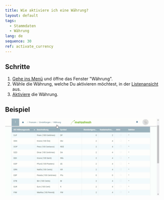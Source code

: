 ```yaml
---
title: Wie aktiviere ich eine Währung?
layout: default
tags:
  - Stammdaten
  - Währung
lang: de
sequence: 30
ref: activate_currency
---
```


## Schritte

1. [Gehe ins Menü](Menu) und öffne das Fenster "Währung".
1. Wähle die Währung, welche Du aktivieren möchtest, in der [Listenansicht](Ansichten) aus.
1. [Aktiviere](Datensatz_aktivieren) die Währung.

## Beispiel
![](assets/Waehrung_aktivieren.gif)
